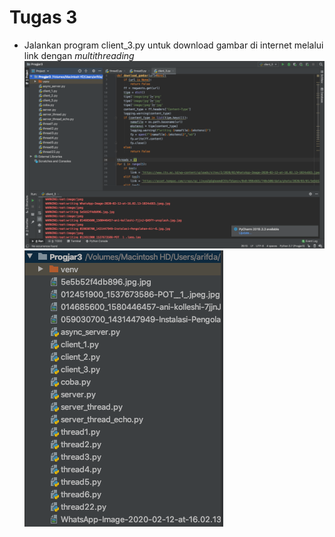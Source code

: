 # Tugas 3

- Jalankan program client_3.py untuk download gambar di internet melalui link dengan _multithreading_  
![1_1](foto/no3_client.png)
![1_2](foto/hasil_multithread.png)
